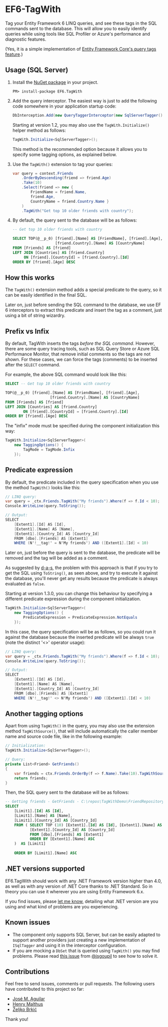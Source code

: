 # EF6-TagWith

Tag your Entity Framework 6 LINQ queries, and see these tags in the SQL commands sent to the database. This will allow you to easily 
identify queries while using tools like SQL Profiler or Azure's performance and diagnostic features.

(Yes, it is a simple implementation of [Entity Framework Core's query tags feature](https://docs.microsoft.com/en-us/ef/core/querying/tags).)

## Usage (SQL Server)

1. Install the [NuGet package](https://www.nuget.org/packages/EF6.TagWith/) in your project.

    ```
    PM> install-package EF6.TagWith
    ```

2. Add the query interceptor. The easiest way is just to add the following code somewhere in your application startup code:

    ```cs
    DbInterception.Add(new QueryTaggerInterceptor(new SqlServerTagger()));
    ```

    Starting at version 1.2, you may also use the `TagWith.Initialize()` helper method as follows:

    ```cs
    TagWith.Initialize<SqlServerTagger>();
    ```

    This method is the recommended option because it allows you to specify some tagging options, as explained below.

3. Use the `TagWith()` extension to tag your queries:

    ```cs
    var query = context.Friends
        .OrderByDescending(friend => friend.Age)
        .Take(10)
        .Select(friend => new { 
            FriendName = friend.Name, 
            friend.Age, 
            CountryName = friend.Country.Name }
        )
        .TagWith("Get top 10 older friends with country");
    ```

4. By default, the query sent to the database will be as follows:

    ```sql
    -- Get top 10 older friends with country

    SELECT TOP(@__p_0) [friend].[Name] AS [FriendName], [friend].[Age], 
                       [friend.Country].[Name] AS [CountryName]
    FROM [Friends] AS [friend]
    LEFT JOIN [Countries] AS [friend.Country] 
         ON [friend].[CountryId] = [friend.Country].[Id]
    ORDER BY [friend].[Age] DESC
    ```

## How this works

The `TagWith()` extension method adds a special predicate to the query, so it can be easily identified in the final SQL. 

Later on, just before sending the SQL command to the database, we use EF 6 interceptors to extract this predicate and insert the tag as a comment, just using a bit of string wizardry.


## Prefix vs Infix

By default, TagWith inserts the tags _before the SQL command_. However, there are some query tracing tools, such as SQL Query Store or Azure SQL Performance Monitor, that remove initial comments so the tags are not shown. For these cases, we can force the tags (comments) to be inserted after the `SELECT` command.

For example, the above SQL command would look like this:

```sql
SELECT -- Get top 10 older friends with country

TOP(@__p_0) [friend].[Name] AS [FriendName], [friend].[Age], 
                    [friend.Country].[Name] AS [CountryName]
FROM [Friends] AS [friend]
LEFT JOIN [Countries] AS [friend.Country] 
        ON [friend].[CountryId] = [friend.Country].[Id]
ORDER BY [friend].[Age] DESC
```

The "infix" mode must be specified during the component initialization this way:

```cs
TagWith.Initialize<SqlServerTagger>(
    new TaggingOptions() { 
        TagMode = TagMode.Infix 
    });
```

## Predicate expression

By default, the predicate included in the query specification when you use the method `TagWith()` looks like this:

```cs
// LINQ query:
var query = _ctx.Friends.TagWith("My friends").Where(f => f.Id < 10);
Console.WriteLine(query.ToString());

// Output:
SELECT 
    [Extent1].[Id] AS [Id], 
    [Extent1].[Name] AS [Name], 
    [Extent1].[Country_Id] AS [Country_Id]
    FROM [dbo].[Friends] AS [Extent1]
    WHERE (N'!__tag!' = N'My friends') AND ([Extent1].[Id] < 10)
```

Later on, just before the query is sent to the database, the predicate will be removed and the tag will be added as a comment.

As suggested by [d-a-s](https://github.com/d-a-s), the problem with this approach is that if you try to get the SQL using `ToString()`, as seen above, and try to execute it against the database, you'll never get any results because the predicate is always evaluated as `false`.

Starting at version 1.3.0, you can change this behaviour by specifying a different predicate expression during the component initialization.

```cs
TagWith.Initialize<SqlServerTagger>(
    new TaggingOptions() { 
        PredicateExpression = PredicateExpression.NotEquals
    });
```

In this case, the query specification will be as follows, so you could run it against the database because the inserted predicate will be always `true` (note the distinct '<>' operator usage):

```cs
// LINQ query:
var query = _ctx.Friends.TagWith("My friends").Where(f => f.Id < 10);
Console.WriteLine(query.ToString());

// Output:
SELECT 
    [Extent1].[Id] AS [Id], 
    [Extent1].[Name] AS [Name], 
    [Extent1].[Country_Id] AS [Country_Id]
    FROM [dbo].[Friends] AS [Extent1]
    WHERE (N'!__tag!' <> N'My friends') AND ([Extent1].[Id] < 10)
```


## Another tagging options

Apart from using `TagWith()` in the query, you may also use the extension method `TagWithSource()`, that will include automatically the caller member name and source code file, like in the following example:

```cs
// Initialization:
TagWith.Initialize<SqlServerTagger>();

// Query:
private List<Friend> GetFriends()
{
    var friends = ctx.Friends.OrderBy(f => f.Name).Take(10).TagWithSource("Getting friends").ToList();
    return friends;
}
```

Then, the SQL query sent to the database will be as follows:

```sql
-- Getting friends - GetFriends - C:\repos\TagWithDemo\FriendRepository.cs:20
SELECT 
    [Limit1].[Id] AS [Id], 
    [Limit1].[Name] AS [Name], 
    [Limit1].[Country_Id] AS [Country_Id]
    FROM ( SELECT TOP (10) [Extent1].[Id] AS [Id], [Extent1].[Name] AS [Name],
           [Extent1].[Country_Id] AS [Country_Id]
           FROM [dbo].[Friends] AS [Extent1]
           ORDER BY [Extent1].[Name] ASC
    )  AS [Limit1]
    
    ORDER BY [Limit1].[Name] ASC
```

## .NET versions supported

EF6.TagWith should work with any .NET Framework version higher than 4.0, as well as with any version of .NET Core thanks to .NET Standard. So in theory you can use it wherever you are using Entity Framework 6.x.

If you find issues, please [let me know](https://github.com/VariableNotFound/ef6-tagwith/issues), detailing what .NET version are you using and what kind of problems are you experiencing.

## Known issues

* The component only supports SQL Server, but can be easily adapted to support another providers just creating a new implementation of `ISqlTagger` and using it in the interceptor configuration.
* If you are mocking a `DbSet` that is queried using `TagWith()` you may find problems. Please read [this issue](https://github.com/VariableNotFound/ef6-tagwith/issues/4) from [@jsgoupil](https://github.com/jsgoupil) to see how to solve it.

## Contributions

Feel free to send issues, comments or pull requests. The following users have contributed to this project so far:

* [José M. Aguilar](https://github.com/jmaguilar)
* [Henry Malthus](https://github.com/henrym)
* [Željko Brkić](https://github.com/zbrkic)

Thank you!
